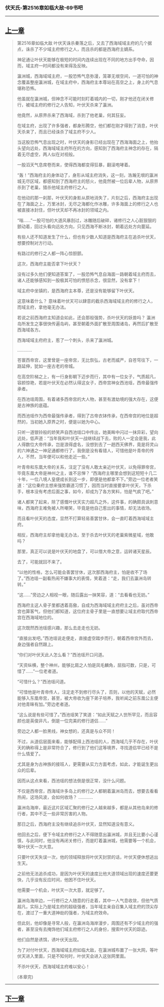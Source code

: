 ### 伏天氏-第2516章如临大敌-69书吧

--------
[上一章](./07240d70255f32483e039710e3028c7e.md)
--------


>
>
>
>第2516章如临大敌
>叶伏天诛杀秦落之后，又去了西海域域主府的几个据点，诛杀了不少域主府修行之人，而且杀的都是西海府主嫡系。
>
>神足通让叶伏天能够在极短的时间内连续出现在不同的地方出手夺命，因而，域主府一时间都没有来得及反映。
>
>瀛洲城，西海域域主府，一股恐怖气息弥漫，笼罩无垠空间，一道可怕的神念覆盖整座瀛洲城，在域主府中，西海府主本尊站在高空之上，身上的气息堪称恐怖。
>
>他虽就在瀛洲城，但神念不可能时刻盯着城内的一切，刚才他还在闭关修行，被域主府的修行之人告知，叶伏天杀来了瀛洲。
>
>他竟然，从原界杀来了西海域，杀到了他老巢，何其狂妄。
>
>在域主府，出现了许多强者，都身形腾空，他们都在刚才得到了消息，叶伏天杀来了，而且已经诛杀了域主府不少人。
>
>当这股恐怖气息出现之时，叶伏天的身影已经出现在了西海海面之上，他抬头望向远处，西海域域主府所在的方向，感知到了西海府主神念的存在，隔着无尽虚空，两人似在对视般。
>
>一股滔天气息席卷而来，使得西海都变得狂暴，翻滚咆哮着。
>
>“轰！”西海府主的身体动了，身形从域主府消失，这一刻，浩瀚无垠的瀛洲城无尽区域，都感知到了西海府主的怒火，他竟然被一位后辈人物，从原界杀到了老巢，猎杀他域主府修行之人。
>
>在他动的那一刹那，叶伏天的身影从原地消失了，片刻之后，西海府主出现在了海面之上，万里冰封，无尽之海都化作冰雕，许多海面上的修行之人也被直接冰封住，但叶伏天却不再冰封的领域之内。
>
>“嗡……”一股可怕的大道风暴刮过，冰雕随后破碎，诸修行之人心脏狠狠的颤动着，回过头看向远处方向，只见西海不断冰封，朝着远处方向蔓延。
>
>有些人还不知道发生了什么，但也有少数人知道是西海府主在追杀叶伏天，想要控制对方行动。
>
>有路过的修行之人都一阵心惊胆颤。
>
>这次，西海府主能否拿下叶伏天？
>
>没有过多久他们便知道答案了，一股恐怖气息自海面一路朝着域主府而去，诸人还能够感知到一股极其可怕的愤怒杀念，很显然，没有拿下！
>
>域主府中坐镇的，是西海府主本尊，还是没有能够留下叶伏天。
>
>这意味着什么？
>意味着叶伏天可以肆意的截杀西海域域主府的修行之人，而域主府，拿他毫无办法。
>
>若说之前西海府主知道会如此，还会那般强势，杀叶伏天的妖兽吗？
>瀛洲岛所发生之事很快传遍岛屿，甚至朝着外面扩散至周围诸岛，再然后扩散至西海域各方。
>
>西海域域主府府主，惹了一个刺头，杀来了瀛洲城。
>
>…………
>
>苍寰西帝宫，这里曾是一座帝宫，无比恢弘，古老而威严，自苍穹往下，一路延伸，犹如一座古老的帝城。
>
>在高空阶梯之上，有一行身影朝下迈步而行，其中有一位女子，气质超凡，容颜惊艳，若是叶伏天在必然认得这女子，西帝宫神女西池瑶，西帝最强传承者。
>
>在西池瑶周围，有着诸多西帝宫的大人物，甚至有渡劫境的强大存在，这便是古神族的底蕴。
>
>而西池瑶作为西帝最强传承者，得到了古帝衣钵传承，在西帝宫的地位是超然的，当初她入原界之时，便是以她为中心。
>
>只听一道银铃般的娇笑声自西池瑶口中传出，她美眸中闪过一抹异彩，望向远处，低声道：“当年我和叶伏天一战继续战下去，败的人一定会是我，此人得数位大帝传承，岂是浪得虚名，没想到去了一趟西天佛界，竟是将灵山的六神通之一神足通都修行了，我倒是没有看错人，可惜他是叶青帝的传人，不然，当年便可以和他走近一些。”
>
>叶青帝和东凰大帝的关系，注定了没有人敢太亲近叶伏天，以免得罪帝宫，毕竟东凰大帝是神州之主，谁不忌惮？
>“西海府主哪里会想到这短短十几二十年，一位八境人皇便成长到这一步，即便是他都拿不下。”旁边一位老者笑道：“这位秦府主想来强势霸道习惯了，因而当时直接要拿叶伏天，下杀手，根本没有考虑后面之事，如今，却成为了各方笑料，怕是气疯了吧。”
>
>诸人都笑了起来，除了感慨叶伏天实力超凡之外，这件事，的确颇具讽刺意味，西海府主难免被人所嘲笑，毕竟是他自己惹出的事情，却无法收场。
>
>而且看叶伏天的态度，显然不打算轻易善罢甘休，会一直盯着西海域域主府。
>
>相反，西海府主却拿他毫无办法，至于杀去叶伏天的老巢紫微星域，他敢吗？
>
>那里，真正可以说是叶伏天的地盘了，可以借大帝之意，运转诸天星辰。
>
>去了，可能就回不来了。
>
>“以他的性格，怎么可能会善罢甘休，这次那西海府主，怕是收不了场了。”西池瑶一副看热闹不嫌事大的表情，笑着道：“走，我们去瀛洲岛转转。”
>
>“这……”旁边之人相视一眼，随后露出一抹笑容，道：“去看看也无妨。”
>
>西海府主这人骨子里都透着高傲，自成为西海域域主府府主之后，虽对西帝宫也算客气，但他们都知道，这位府主骨子里是一直想要让域主府取代西帝宫在西海域地位的。
>
>这次既然西池瑶感兴趣，那么去走走也无妨。
>
>“直接出发吧。”西池瑶说走便走，直接虚空踏步而行，朝着西帝宫外而去，身边强者自然跟上。
>
>“你们对叶伏天此人怎么看？”西池瑶开口问道。
>
>“天资纵横，整个神州，能够比肩之人怕是凤毛麟角，屈指可数，只是，可惜了……”一位老者道。
>
>“可惜什么？”西池瑶问道。
>
>“可惜他是叶青帝传人，注定走不到修行尽头了，否则，以他的天赋，必然能够入东凰帝宫，甚至，被大帝收为座下弟子培养，我听闻之前东凰公主便对他青睐有加。”旁边老者道。
>
>“这么说是有些可惜了。”西池瑶笑了笑道：“如此天赋之人世所罕见，而且容颜也是英俊非凡，倒是一位完美的修行道侣……”
>
>旁边之人都一脸黑线，神女想的，还真是与众不同！
>
>不过，从道侣层面来看，能够配得上西池瑶的人，西海域几乎不存在，叶伏天的确称得上是非常符合了，修行到了他们这等境界，寻找道侣早已经不是什么情爱了。
>
>尤其是身为古神族的接班人，更需要从实力方面考虑，如此，才能诞生更出众的后辈。
>
>因而从这点来看，西池瑶的想法倒是很正常，没什么问题。
>
>不仅是西帝宫，西海域许多岛上的修行之人都朝着瀛洲岛而去，想要去看看热闹，这场风波，会如何收场？
>…………
>
>瀛洲岛海岸，最近这片区域汇聚的修行之人越来越多，都是从其他岛来的修行者，其中不乏一些非常厉害的人物。
>
>那日之后，西海府主没有继续追杀叶伏天，显然知道没有意义。
>
>他回去之后，便下令域主府修行之人不得随意出瀛洲城，并且无比要小心谨慎，与此同时，他没有再闭关修行，而是盯着瀛洲城，他需要等一个机会，等叶伏天一次大意。
>
>只要叶伏天失误一次，他的领域释放将叶伏天封禁的话，叶伏天便休想逃出生天。
>
>之前他无法追杀成功，是因为叶伏天的速度比他大道领域出现的速度还要更快，几乎没有反应时间，他困不住叶伏天。
>
>他需要一个机会，叶伏天一次大意，就足够了。
>
>瀛洲岛海岸边，一行修行之人随意的行走着，其中一人气息收敛，但他气质超凡，实际上乃是域主府的超级强者，当年域主亲自召集入域主府的顶尖存在，渡过了一重大道神劫的强者，为域主府效命。
>
>但此刻，他却像是寻常人般，在瀛洲岛海岸漫步，周围还有不少域主府的强者，甚至没有去掩饰他们域主府修行之人的身份，搜索叶伏天的踪迹。
>
>他们自然是诱饵，诱叶伏天出现。
>
>为了对付叶伏天，西海域域主府如临大敌，在瀛洲城布置了一张大网，等叶伏天进入里面，只是不知何时，叶伏天会进入这张网里面。
>
>不杀叶伏天，西海域域主府难以安心！
>
>(本章完)
>
>

--------
[下一章](./30ff7d0d229281850c526e51e14aab46.md)
--------

